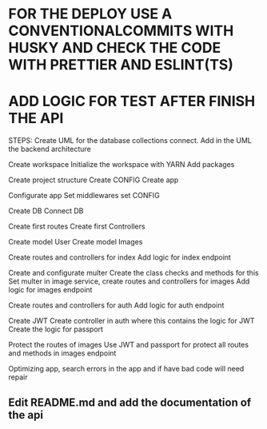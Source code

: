 
# FOR THE DEPLOY USE A CONVENTIONALCOMMITS WITH HUSKY AND CHECK THE CODE WITH PRETTIER AND ESLINT(TS)

# ADD LOGIC FOR TEST AFTER FINISH THE API

STEPS: 
 Create UML for the database collections connect.
 Add in the UML the backend architecture

 Create workspace
 Initialize the workspace with YARN
 Add packages

 Create project structure
 Create CONFIG
 Create app

 Configurate app
 Set middlewares
 set CONFIG

 Create DB
 Connect DB

 Create first routes
 Create first Controllers

 Create model User
 Create model Images

 Create routes and controllers for index
 Add logic for index endpoint

 Create and configurate multer
 Create the class checks and methods for this
 Set multer in image service, create routes and controllers for images
 Add logic for images endpoint

 Create routes and controllers for auth
 Add logic for auth endpoint


 Create JWT
 Create controller in auth where this contains the logic for JWT
 Create the logic for passport


 Protect the routes of images 
 Use JWT and passport for protect all routes and methods in images endpoint 


 Optimizing app, search errors in the app and if have bad code will need repair 

## Edit README.md and add the documentation of the api
